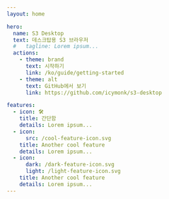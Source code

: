 ```yaml
---
layout: home

hero:
  name: S3 Desktop
  text: 데스크탑용 S3 브라우저
  #   tagline: Lorem ipsum...
  actions:
    - theme: brand
      text: 시작하기
      link: /ko/guide/getting-started
    - theme: alt
      text: GitHub에서 보기
      link: https://github.com/icymonk/s3-desktop

features:
  - icon: 🛠️
    title: 간단함
    details: Lorem ipsum...
  - icon:
      src: /cool-feature-icon.svg
    title: Another cool feature
    details: Lorem ipsum...
  - icon:
      dark: /dark-feature-icon.svg
      light: /light-feature-icon.svg
    title: Another cool feature
    details: Lorem ipsum...
---
```

